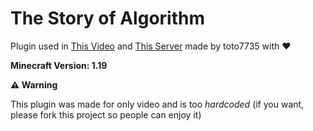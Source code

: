 # The Story of Algorithm

Plugin used in [This Video](https://www.youtube.com/watch?v=SybIGueT6sk) and [This Server](https://github.com/toto7735/The-Story-of-Algorithm-Server) made by toto7735 with ❤

**Minecraft Version: 1.19**

**⚠️ Warning**

This plugin was made for only video and is too *hardcoded* (if you want, please fork this project so people can enjoy it)
